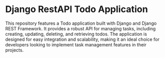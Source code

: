 # Django RestAPI Todo Application
This repository features a Todo application built with Django and Django REST Framework. It provides a robust API for managing tasks, including creating, updating, deleting, and retrieving todos. The application is designed for easy integration and scalability, making it an ideal choice for developers looking to implement task management features in their projects.
